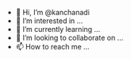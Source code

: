 - 👋 Hi, I’m @kanchanadi
- 👀 I’m interested in ...
- 🌱 I’m currently learning ...
- 💞️ I’m looking to collaborate on ...
- 📫 How to reach me ...

<!---
kanchanadi/kanchanadi is a ✨ special ✨ repository because its `README.md` (this file) appears on your GitHub profile.
You can click the Preview link to take a look at your changes.
--->
